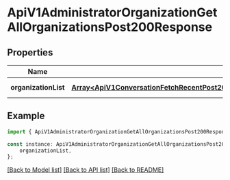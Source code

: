 # ApiV1AdministratorOrganizationGetAllOrganizationsPost200Response


## Properties

Name | Type | Description | Notes
------------ | ------------- | ------------- | -------------
**organizationList** | [**Array&lt;ApiV1ConversationFetchRecentPost200ResponseConversationDataListInnerMetadataOrganization&gt;**](ApiV1ConversationFetchRecentPost200ResponseConversationDataListInnerMetadataOrganization.md) |  | [default to undefined]

## Example

```typescript
import { ApiV1AdministratorOrganizationGetAllOrganizationsPost200Response } from './api';

const instance: ApiV1AdministratorOrganizationGetAllOrganizationsPost200Response = {
    organizationList,
};
```

[[Back to Model list]](../README.md#documentation-for-models) [[Back to API list]](../README.md#documentation-for-api-endpoints) [[Back to README]](../README.md)
